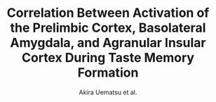 ---
cat: ciel
subcat: neurophysics
bestof: false
author: Akira Uematsu et al.
title: Correlation Between Activation of the Prelimbic Cortex, Basolateral Amygdala, and Agranular Insular Cortex During Taste Memory Formation
journal: Cerebral Cortex
year: 2015
type: article
doi: 10.1093/cercor/bhu069
---